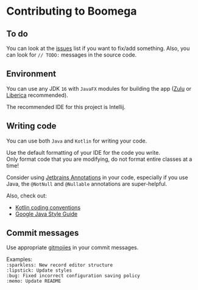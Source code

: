 # Contributing to Boomega

## To do
You can look at the [issues](https://github.com/Dansoftowner/Boomega/issues) list if you want to fix/add something.
Also, you can look for `// TODO:` messages in the source code.

## Environment
You can use any JDK `16` with `JavaFX` modules for building the app ([Zulu](https://www.azul.com/downloads/zulu-community/?package=jdk-fx) or [Liberica](https://bell-sw.com/pages/libericajdk/) recommended).

The recommended IDE for this project is Intellij.

## Writing code

You can use both `Java` and `Kotlin` for writing your code.  

Use the default formatting of your IDE for the code you write.  
Only format code that you are modifying, do not format entire classes at a time!  

Consider using [Jetbrains Annotations](https://www.jetbrains.com/help/idea/annotating-source-code.html#bundled-annotations) 
in your code, especially if you use Java, the `@NotNull` and `@Nullable` annotations are super-helpful.

Also, check out:
* [Kotlin coding conventions](https://kotlinlang.org/docs/coding-conventions.html)
* [Google Java Style Guide](https://google.github.io/styleguide/javaguide.html)

## Commit messages

Use appropriate [gitmojies](https://gitmoji.dev/) in your commit messages.

Examples:  
`:sparkless: New record editor structure`  
`:lipstick: Update styles`  
`:bug: Fixed incorrect configuration saving policy`  
`:memo: Update README`